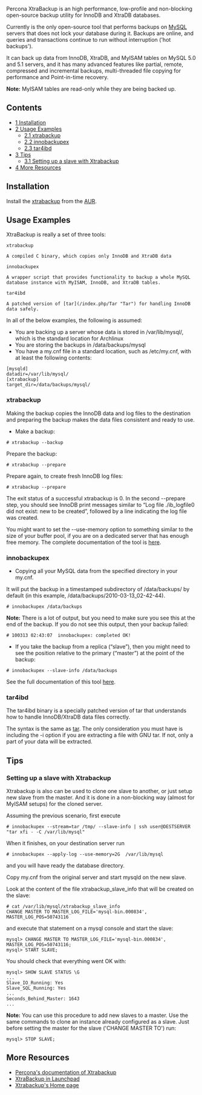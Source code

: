 Percona XtraBackup is an high performance, low-profile and non-blocking open-source backup utility for InnoDB and XtraDB databases.

Currently is the only open-source tool that performs backups on [MySQL](/index.php/MySQL "MySQL") servers that does not lock your database during it. Backups are online, and queries and transactions continue to run without interruption ('hot backups').

It can back up data from InnoDB, XtraDB, and MyISAM tables on MySQL 5.0 and 5.1 servers, and it has many advanced features like partial, remote, compressed and incremental backups, multi-threaded file copying for performance and Point-in-time recovery.

**Note:** MyISAM tables are read-only while they are being backed up.

## Contents

*   [1 Installation](#Installation)
*   [2 Usage Examples](#Usage_Examples)
    *   [2.1 xtrabackup](#xtrabackup)
    *   [2.2 innobackupex](#innobackupex)
    *   [2.3 tar4ibd](#tar4ibd)
*   [3 Tips](#Tips)
    *   [3.1 Setting up a slave with Xtrabackup](#Setting_up_a_slave_with_Xtrabackup)
*   [4 More Resources](#More_Resources)

## Installation

Install the [xtrabackup](https://www.archlinux.org/packages/?name=xtrabackup) from the [AUR](/index.php/AUR "AUR").

## Usage Examples

XtraBackup is really a set of three tools:

	xtrabackup

	A compiled C binary, which copies only InnoDB and XtraDB data

	innobackupex

	A wrapper script that provides functionality to backup a whole MySQL database instance with MyISAM, InnoDB, and XtraDB tables.

	tar4ibd

	A patched version of [tar](/index.php/Tar "Tar") for handling InnoDB data safely.

In all of the below examples, the following is assumed:

*   You are backing up a server whose data is stored in /var/lib/mysql/, which is the standard location for Archlinux
*   You are storing the backups in /data/backups/mysql
*   You have a my.cnf file in a standard location, such as /etc/my.cnf, with at least the following contents:

```
[mysqld]
datadir=/var/lib/mysql/
[xtrabackup]
target_dir=/data/backups/mysql/

```

### xtrabackup

Making the backup copies the InnoDB data and log files to the destination and preparing the backup makes the data files consistent and ready to use.

*   Make a backup:

```
# xtrabackup --backup

```

Prepare the backup:

```
# xtrabackup --prepare

```

Prepare again, to create fresh InnoDB log files:

```
# xtrabackup --prepare

```

The exit status of a successful xtrabackup is 0\. In the second --prepare step, you should see InnoDB print messages similar to “Log file ./ib_logfile0 did not exist: new to be created”, followed by a line indicating the log file was created.

You might want to set the --use-memory option to something similar to the size of your buffer pool, if you are on a dedicated server that has enough free memory. The complete documentation of the tool is [here](http://www.percona.com/docs/wiki/percona-xtrabackup:xtrabackup:start).

### innobackupex

*   Copying all your MySQL data from the specified directory in your my.cnf.

It will put the backup in a timestamped subdirectory of /data/backups/ by default (in this example, /data/backups/2010-03-13_02-42-44).

```
# innobackupex /data/backups

```

**Note:** There is a lot of output, but you need to make sure you see this at the end of the backup. If you do not see this output, then your backup failed:
```
# 100313 02:43:07  innobackupex: completed OK!

```

*   If you take the backup from a replica (“slave”), then you might need to see the position relative to the primary (“master”) at the point of the backup:

```
# innobackupex --slave-info /data/backups

```

See the full documentation of this tool [here](http://www.percona.com/docs/wiki/percona-xtrabackup:innobackupex:start).

### tar4ibd

The tar4ibd binary is a specially patched version of tar that understands how to handle InnoDB/XtraDB data files correctly.

The syntax is the same as [tar](/index.php/Tar "Tar"). The only consideration you must have is including the -i option if you are extracting a file with GNU tar. If not, only a part of your data will be extracted.

## Tips

### Setting up a slave with Xtrabackup

Xtrabackup is also can be used to clone one slave to another, or just setup new slave from the master. And it is done in a non-blocking way (almost for MyISAM setups) for the cloned server.

Assuming the previous scenario, first execute

```
# innobackupex --stream=tar /tmp/ --slave-info | ssh user@DESTSERVER "tar xfi - -C /var/lib/mysql"

```

When it finishes, on your destination server run

```
# innobackupex --apply-log --use-memory=2G  /var/lib/mysql

```

and you will have ready the database directory.

Copy my.cnf from the original server and start mysqld on the new slave.

Look at the content of the file xtrabackup_slave_info that will be created on the slave:

```
# cat /var/lib/mysql/xtrabackup_slave_info
CHANGE MASTER TO MASTER_LOG_FILE='mysql-bin.000834', MASTER_LOG_POS=50743116

```

and execute that statement on a mysql console and start the slave:

```
mysql> CHANGE MASTER TO MASTER_LOG_FILE='mysql-bin.000834', MASTER_LOG_POS=50743116;
mysql> START SLAVE;

```

You should check that everything went OK with:

```
mysql> SHOW SLAVE STATUS \G
...
Slave_IO_Running: Yes
Slave_SQL_Running: Yes
...
Seconds_Behind_Master: 1643
...

```

**Note:** You can use this procedure to add new slaves to a master. Use the same commands to clone an instance already configured as a slave. Just before setting the master for the slave ('CHANGE MASTER TO') run:
```
mysql> STOP SLAVE;

```

## More Resources

*   [Percona's documentation of Xtrabackup](http://www.percona.com/docs/wiki/percona-xtrabackup:start)
*   [XtraBackup in Launchpad](http://www.percona.com/docs/wiki/percona-xtrabackup:start)
*   [Xtrabackup's Home page](http://www.percona.com/software/percona-xtrabackup/)